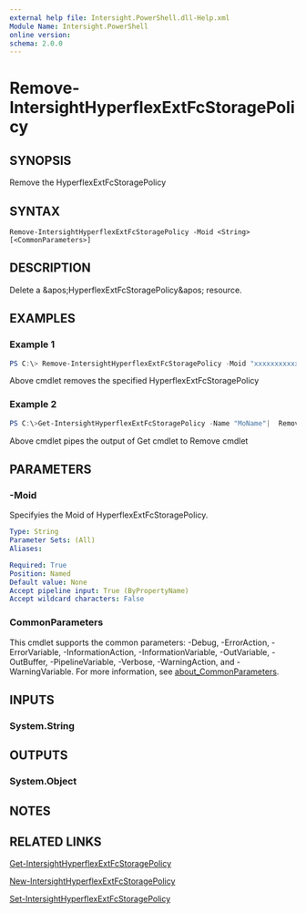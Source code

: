 ```yaml
---
external help file: Intersight.PowerShell.dll-Help.xml
Module Name: Intersight.PowerShell
online version:
schema: 2.0.0
---
```


# Remove-IntersightHyperflexExtFcStoragePolicy

## SYNOPSIS
Remove the HyperflexExtFcStoragePolicy

## SYNTAX

```
Remove-IntersightHyperflexExtFcStoragePolicy -Moid <String> [<CommonParameters>]
```

## DESCRIPTION
Delete a &amp;apos;HyperflexExtFcStoragePolicy&amp;apos; resource.

## EXAMPLES

### Example 1
```powershell
PS C:\> Remove-IntersightHyperflexExtFcStoragePolicy -Moid "xxxxxxxxxxxxxxxxxxxxxxxxxxx"
```
Above cmdlet removes the specified HyperflexExtFcStoragePolicy 

### Example 2
```powershell
PS C:\>Get-IntersightHyperflexExtFcStoragePolicy -Name "MoName"|  Remove-IntersightHyperflexExtFcStoragePolicy
```
Above cmdlet pipes the output of Get cmdlet to Remove cmdlet

## PARAMETERS

### -Moid
Specifyies the Moid of HyperflexExtFcStoragePolicy.

```yaml
Type: String
Parameter Sets: (All)
Aliases:

Required: True
Position: Named
Default value: None
Accept pipeline input: True (ByPropertyName)
Accept wildcard characters: False
```

### CommonParameters
This cmdlet supports the common parameters: -Debug, -ErrorAction, -ErrorVariable, -InformationAction, -InformationVariable, -OutVariable, -OutBuffer, -PipelineVariable, -Verbose, -WarningAction, and -WarningVariable. For more information, see [about_CommonParameters](http://go.microsoft.com/fwlink/?LinkID=113216).

## INPUTS

### System.String

## OUTPUTS

### System.Object
## NOTES

## RELATED LINKS

[Get-IntersightHyperflexExtFcStoragePolicy](./Get-IntersightHyperflexExtFcStoragePolicy.md)

[New-IntersightHyperflexExtFcStoragePolicy](./New-IntersightHyperflexExtFcStoragePolicy.md)

[Set-IntersightHyperflexExtFcStoragePolicy](./Set-IntersightHyperflexExtFcStoragePolicy.md)


